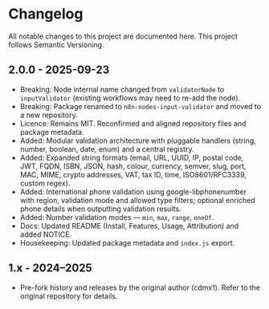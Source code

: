 # Changelog

All notable changes to this project are documented here. This project follows Semantic Versioning.

## 2.0.0 - 2025-09-23

- Breaking: Node internal name changed from `validatorNode` to `inputValidator` (existing workflows may need to re-add the node).
- Breaking: Package renamed to `n8n-nodes-input-validator` and moved to a new repository.
- Licence: Remains MIT. Reconfirmed and aligned repository files and package metadata.
- Added: Modular validation architecture with pluggable handlers (string, number, boolean, date, enum) and a central registry.
- Added: Expanded string formats (email, URL, UUID, IP, postal code, JWT, FQDN, ISBN, JSON, hash, colour, currency, semver, slug, port, MAC, MIME, crypto addresses, VAT, tax ID, time, ISO8601/RFC3339, custom regex).
- Added: International phone validation using google-libphonenumber with region, validation mode and allowed type filters; optional enriched phone details when outputting validation results.
- Added: Number validation modes — `min`, `max`, `range`, `oneOf`.
- Docs: Updated README (Install, Features, Usage, Attribution) and added NOTICE.
- Housekeeping: Updated package metadata and `index.js` export.

## 1.x - 2024–2025

- Pre-fork history and releases by the original author (cdmx1). Refer to the original repository for details.
